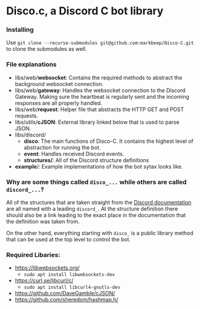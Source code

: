 # Disco.c, a Discord C bot library

### Installing
Use `git clone --recurse-submodules git@github.com:markbeep/Disco-C.git` to clone the submodules as well.

### File explanations

- libs/web/**websocket**: Contains the required methods to abstract the background websocket connection.
- libs/web/**gateway**: Handles the websocket connection to the Discord Gateway. Making sure the heartbeat is regularly sent and the incoming responses are all properly handled.
- libs/web/**request**: Helper file that abstracts the HTTP GET and POST requests.
- libs/utils/**cJSON**: External library linked below that is used to parse JSON.
- libs/discord/
  - **disco**: The main functions of Disco-C. It contains the highest level of abstraction for running the bot.
  - **event**: Handles received Discord events.
  - **structures/**: All of the Discord structure definitions
- **example**/: Example implementations of how the bot sytax looks like.

### Why are some things called `disco_...` while others are called `discord_...`?
All of the structures that are taken straight from the [Discord documentation](https://discord.com/developers/docs/resources) are all named with a leading `discord_`. At the structure definition there should also be a link leading to the exact place in the documentation that the definition was taken from.

On the other hand, everything starting with `disco_` is a public library method that can be used at the top level to control the bot.


### Required Libaries:
- https://libwebsockets.org/
  - `sudo apt install libwebsockets-dev`
- https://curl.se/libcurl/c/
  - `sudo apt install libcurl4-gnutls-dev`
- https://github.com/DaveGamble/cJSON/
- https://github.com/sheredom/hashmap.h/

